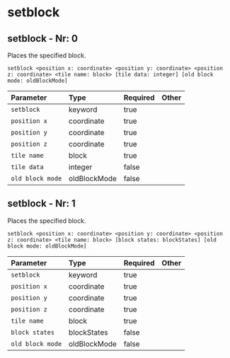 # setblock

## setblock - Nr: 0

Places the specified block.

```mcfunction
setblock <position x: coordinate> <position y: coordinate> <position z: coordinate> <tile name: block> [tile data: integer] [old block mode: oldBlockMode]
```

|Parameter|Type|Required|Other|
|:---|:---|:---|:---|
|`setblock`|keyword|true||
|`position x`|coordinate|true||
|`position y`|coordinate|true||
|`position z`|coordinate|true||
|`tile name`|block|true||
|`tile data`|integer|false||
|`old block mode`|oldBlockMode|false||



## setblock - Nr: 1

Places the specified block.

```mcfunction
setblock <position x: coordinate> <position y: coordinate> <position z: coordinate> <tile name: block> [block states: blockStates] [old block mode: oldBlockMode]
```

|Parameter|Type|Required|Other|
|:---|:---|:---|:---|
|`setblock`|keyword|true||
|`position x`|coordinate|true||
|`position y`|coordinate|true||
|`position z`|coordinate|true||
|`tile name`|block|true||
|`block states`|blockStates|false||
|`old block mode`|oldBlockMode|false||

